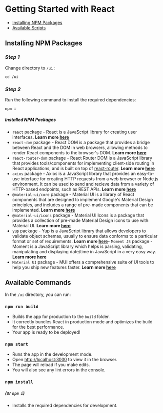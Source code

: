 # Getting Started with React

- [Installing NPM Packages](#installing-npm-packages)
- [Available Scripts](#available-scripts)

## Installing NPM Packages

### _Step 1_

Change directory to `/ui` :

```
cd /ui
```

### _Step 2_

Run the following command to install the required dependencies:

```
npm i
```

##### Installed NPM Packages

- `react` package - React is a JavaScript library for creating user interfaces. **Learn more [here](https://www.npmjs.com/package/react)**
- `react-dom` package - React DOM is a package that provides a bridge between React and the DOM in web browsers, allowing methods to render React components to the browser's DOM. **Learn more [here](https://www.npmjs.com/package/react-dom)**
- `react-router-dom` package - React Router DOM is a JavaScript library that provides tools/components for implementing client-side routing in React applications, and is built on top of [react-router](https://www.npmjs.com/package/react-router). **Learn more [here](https://www.npmjs.com/package/react-router-dom)**
- `axios` package - Axios is a JavaScript library that provides an easy-to-use interface for creating HTTP requests from a web browser or Node.js environment. It can be used to send and recieve data from a variety of HTTP-based endpoints, such as REST APIs. **Learn more [here](https://www.npmjs.com/package/axios)**
- `@material-ui/core` package - Material UI is a library of React components that are designed to implement Google's Material Design principles, and includes a range of pre-made components that can be implemented. **Learn more [here](https://www.npmjs.com/package/@material-ui/core)**
- `@material-ui/icons` package - Material UI Icons is a package that provides a collection of pre-made Material Design icons to use with Material UI. **Learn more [here](https://www.npmjs.com/package/@material-ui/icons)**
- `yup` package - Yup is a JavaScript library that allows developers to validate object schemas, usually to ensure data conforms to a particular format or set of requirements. **Learn more [here](https://www.npmjs.com/package/yup)**- `Moment JS` package - Moment is a JavaScript library which helps is parsing, validating, manipulating and displaying date/time in JavaScript in a very easy way. **Learn more [here](https://momentjs.com/)**
- `Material UI` package - MUI offers a comprehensive suite of UI tools to help you ship new features faster. **Learn more [here](https://mui.com/)**

## Available Commands

In the `/ui` directory, you can run:

### `npm run build`

- Builds the app for production to the `build` folder.
- It correctly bundles React in production mode and optimizes the build for the best performance.
- Your app is ready to be deployed!

### `npm start`

- Runs the app in the development mode.
- Open [http://localhost:3000](http://localhost:3000) to view it in the browser.
- The page will reload if you make edits.
- You will also see any lint errors in the console.

### `npm install`

##### (or `npm i`)

- Installs the required dependencies for development.

